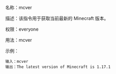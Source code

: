名称：mcver

描述：该指令用于获取当前最新的 Minecraft 版本。

权限：everyone

用法：mcver

示例：
```
输入：mcver
输出：The latest version of Minecraft is 1.17.1
```